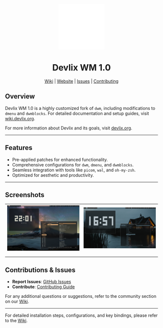 <div style="text-align: center;">
    <img src="logo.png" alt="Devlix Logo" style="width: 150px;">
    <h1>Devlix WM 1.0</h1>
    <nav style="text-align: center;">
        <a href="https://wiki.devlix.org">Wiki</a> | 
        <a href="https://devlix.org">Website</a> | 
        <a href="https://github.com/Mohamed1242012/devlix/issues">Issues</a> | 
        <a href="https://github.com/Mohamed1242012/devlix/blob/main/.github/CONTRIBUTING.md">Contributing</a>
    </nav>
</div>


## Overview

Devlix WM 1.0 is a highly customized fork of `dwm`, including modifications to `dmenu` and `dwmblocks`. For detailed documentation and setup guides, visit [wiki.devlix.org](https://wiki.devlix.org). 

For more information about Devlix and its goals, visit [devlix.org](https://devlix.org). 

---

## Features

- Pre-applied patches for enhanced functionality.
- Comprehensive configurations for `dwm`, `dmenu`, and `dwmblocks`.
- Seamless integration with tools like `picom`, `wal`, and `oh-my-zsh`.
- Optimized for aesthetic and productivity.

---

## Screenshots

| ![Screenshot 1](screenshots/scrot1.png) | ![Screenshot 2](screenshots/scrot2.png) |
|------------------------------------------|------------------------------------------|

---

## Contributions & Issues

- **Report Issues**: [GitHub Issues](https://github.com/Mohamed1242012/devlix/issues)
- **Contribute**: [Contributing Guide](https://github.com/Mohamed1242012/devlix/blob/main/.github/CONTRIBUTING.md)

For any additional questions or suggestions, refer to the community section on our [Wiki](https://wiki.devlix.org/?id=contributions).

---

For detailed installation steps, configurations, and key bindings, please refer to the [Wiki](https://wiki.devlix.org).